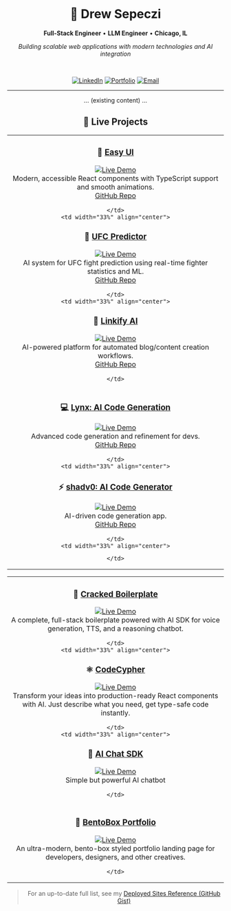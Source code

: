 <div align="center">

# 👋 Drew Sepeczi
**Full-Stack Engineer** • **LLM Engineer** • **Chicago, IL**

*Building scalable web applications with modern technologies and AI integration*

<br>

[![LinkedIn](https://img.shields.io/badge/LinkedIn-0A66C2?style=for-the-badge&logo=linkedin&logoColor=white)](https://linkedin.com/in/drewsepeczi)
[![Portfolio](https://img.shields.io/badge/Portfolio-FF6B6B?style=for-the-badge&logo=safari&logoColor=white)](https://drewsepsi.netlify.app)
[![Email](https://img.shields.io/badge/Email-EA4335?style=for-the-badge&logo=gmail&logoColor=white)](mailto:your-email@example.com)

---

... (existing content) ...

## 🚀 Live Projects

<table>
  <tr>
    <td width="33%" align="center">

### 🎨 [Easy UI](https://easy-ui.drewsephski.com/)
[![Live Demo](https://img.shields.io/badge/Live_Demo-FF6B6B?style=for-the-badge&logo=safari&logoColor=white)](https://easy-ui.drewsephski.com/)
<br/>
Modern, accessible React components with TypeScript support and smooth animations.<br/>
[GitHub Repo](https://github.com/drewsephski/easy-ui)

    </td>
    <td width="33%" align="center">

### 🥊 [UFC Predictor](https://ufc-predictor.drewsephski.com/)
[![Live Demo](https://img.shields.io/badge/Live_Demo-4ECDC4?style=for-the-badge&logo=safari&logoColor=white)](https://ufc-predictor.drewsephski.com/)
<br/>
AI system for UFC fight prediction using real-time fighter statistics and ML.<br/>
[GitHub Repo](https://github.com/drewsephski/ufc-predictor)

    </td>
    <td width="33%" align="center">

### 🤖 [Linkify AI](https://linkify.ai/)
[![Live Demo](https://img.shields.io/badge/Live_Demo-9B59B6?style=for-the-badge&logo=safari&logoColor=white)](https://linkify.ai/)
<br/>
AI-powered platform for automated blog/content creation workflows.<br/>
[GitHub Repo](https://github.com/drewsephski/linkify)

    </td>
  </tr>
  <tr>
    <td width="33%" align="center">

### 💻 [Lynx: AI Code Generation](https://lynx-code.vercel.app/)
[![Live Demo](https://img.shields.io/badge/Live_Demo-5865F2?style=for-the-badge&logo=safari&logoColor=white)](https://lynx-code.vercel.app/)
<br/>
Advanced code generation and refinement for devs.<br/>
[GitHub Repo](https://github.com/drewsephski/lynx)

    </td>
    <td width="33%" align="center">

### ⚡ [shadv0: AI Code Generator](https://shadv0.com/)
[![Live Demo](https://img.shields.io/badge/Live_Demo-222222?style=for-the-badge&logo=safari&logoColor=white)](https://shadv0.com/)
<br/>
AI-driven code generation app.<br/>
[GitHub Repo](https://github.com/drewsephski/shadv0)

    </td>
    <td width="33%" align="center">

<!-- Placeholder for future projects! -->

    </td>
  </tr>
</table>

<!-- ADDITIONAL PROJECTS BELOW -->

<table>
  <tr>
    <td width="33%" align="center">

### 🧠 [Cracked Boilerplate](https://getcracked.lol)
[![Live Demo](https://img.shields.io/badge/Live_Demo-FFAD00?style=for-the-badge&logo=safari&logoColor=white)](https://getcracked.lol)
<br/>
A complete, full-stack boilerplate powered with AI SDK for voice generation, TTS, and a reasoning chatbot.

    </td>
    <td width="33%" align="center">

### ⚛️ [CodeCypher](https://codecypher.lol)
[![Live Demo](https://img.shields.io/badge/Live_Demo-725AC1?style=for-the-badge&logo=safari&logoColor=white)](https://codecypher.lol)
<br/>
Transform your ideas into production-ready React components with AI. Just describe what you need, get type-safe code instantly.

    </td>
    <td width="33%" align="center">

### 💬 [AI Chat SDK](https://ai-chat-sdk.netlify.app)
[![Live Demo](https://img.shields.io/badge/Live_Demo-00BFAE?style=for-the-badge&logo=safari&logoColor=white)](https://ai-chat-sdk.netlify.app)
<br/>
Simple but powerful AI chatbot

    </td>
  </tr>
  <tr>
    <td width="33%" align="center">

### 🍱 [BentoBox Portfolio](https://bentobox-roan.vercel.app)
[![Live Demo](https://img.shields.io/badge/Live_Demo-FF6B6B?style=for-the-badge&logo=safari&logoColor=white)](https://bentobox-roan.vercel.app)
<br/>
An ultra-modern, bento-box styled portfolio landing page for developers, designers, and other creatives.

    </td>
  </tr>
</table>

> For an up-to-date full list, see my [Deployed Sites Reference (GitHub Gist)](https://gist.github.com/N-dcool/4de5ced9322d4d8bec9d0332974c88c0)